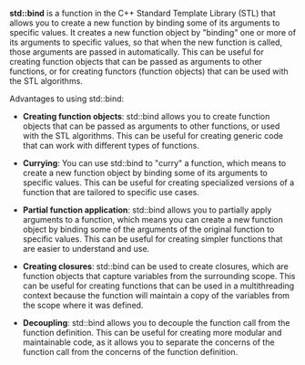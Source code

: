 **std::bind** is a function in the C++ Standard Template Library (STL) that allows you to create a new function by binding some of its arguments to specific values. It creates a new function object by "binding" one or more of its arguments to specific values, so that when the new function is called, those arguments are passed in automatically. This can be useful for creating function objects that can be passed as arguments to other functions, or for creating functors (function objects) that can be used with the STL algorithms.


Advantages to using std::bind:

* **Creating function objects**: std::bind allows you to create function objects that can be passed as arguments to other functions, or used with the STL algorithms. This can be useful for creating generic code that can work with different types of functions.

* **Currying**: You can use std::bind to "curry" a function, which means to create a new function object by binding some of its arguments to specific values. This can be useful for creating specialized versions of a function that are tailored to specific use cases.

* **Partial function application**: std::bind allows you to partially apply arguments to a function, which means you can create a new function object by binding some of the arguments of the original function to specific values. This can be useful for creating simpler functions that are easier to understand and use.

* **Creating closures**: std::bind can be used to create closures, which are function objects that capture variables from the surrounding scope. This can be useful for creating functions that can be used in a multithreading context because the function will maintain a copy of the variables from the scope where it was defined.

* **Decoupling**: std::bind allows you to decouple the function call from the function definition. This can be useful for creating more modular and maintainable code, as it allows you to separate the concerns of the function call from the concerns of the function definition.
